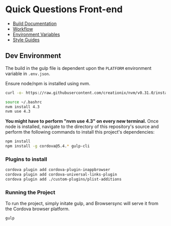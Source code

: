 # Quick Questions Front-end

* [Build Documentation](documentation/build.md)
* [Workflow](documentation/workflow.md)
* [Environment Variables](documentation/environment-variables.md)
* [Style Guides](documentation/style-guides.md)



## Dev Environment

The build in the gulp file is dependent upon the `PLATFORM` environment variable in `.env.json`.

Ensure node/npm is installed using nvm.

```sh
curl -o- https://raw.githubusercontent.com/creationix/nvm/v0.31.0/install.sh | bash
```

```sh
source ~/.bashrc
nvm install 4.3
nvm use 4.3
```

**You might have to perform "nvm use 4.3" on every new terminal.**  Once node is installed, navigate to the directory of this repository's source and perform the following commands to install this project's dependencies:

```sh
npm install
npm install -g cordova@5.4.* gulp-cli
```

### Plugins to install

```sh
cordova plugin add cordova-plugin-inappbrowser
cordova plugin add cordova-universal-links-plugin
cordova plugin add ./custom-plugins/plist-additions
```

### Running the Project

To run the project, simply initate gulp, and Browsersync will serve it from the Cordova browser platform.

```sh
gulp
```
